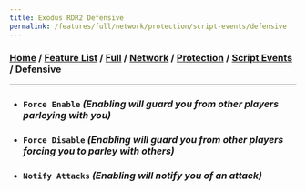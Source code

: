 ```yaml
---
title: Exodus RDR2 Defensive
permalink: /features/full/network/protection/script-events/defensive
---
```

### [Home](/) / [Feature List](/features) / [Full](/features/full) / [Network](/features/full/network) / [Protection](/features/full/network/protection) / [Script Events](/features/full/network/protection/script-events) / Defensive
---
- ### `Force Enable` *(Enabling will guard you from other players parleying with you)*
- ### `Force Disable` *(Enabling will guard you from other players forcing you to parley with others)*
- ### `Notify Attacks` *(Enabling will notify you of an attack)*
